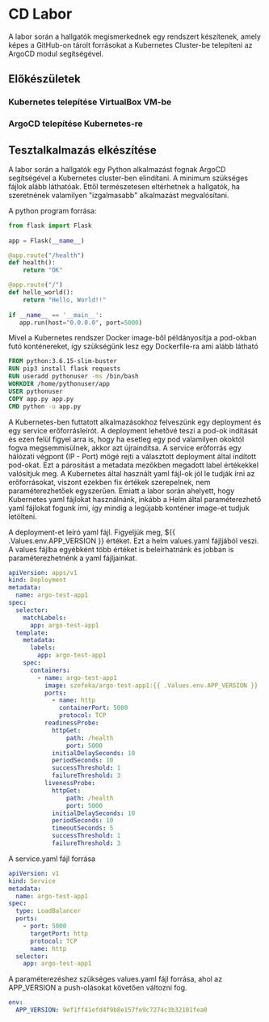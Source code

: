 # CD Labor

A labor során a hallgatók megismerkednek egy rendszert készítenek, amely képes a GitHub-on tárolt forrásokat a Kubernetes Cluster-be telepíteni az ArgoCD modul segítségével.

## Előkészületek
### Kubernetes telepítése VirtualBox VM-be

### ArgoCD telepítése Kubernetes-re

## Tesztalkalmazás elkészítése
A labor során a hallgatók egy Python alkalmazást fognak ArgoCD segítségével a Kubernetes cluster-ben elindítani. A minimum szükséges fájlok alább láthatóak. Ettől természetesen eltérhetnek a hallgatók, ha szeretnének valamilyen "izgalmasabb" alkalmazást megvalósítani.

A python program forrása:
```Python
from flask import Flask
 
app = Flask(__name__)

@app.route("/health")
def health():
    return "OK"

@app.route("/")
def hello_world():
    return "Hello, World!!"
 
if __name__ == '__main__':  
   app.run(host="0.0.0.0", port=5000)
```

Mivel a Kubernetes rendszer Docker image-ből példányosítja a pod-okban futó konténereket, így szükségünk lesz egy Dockerfile-ra ami alább látható
```Dockerfile
FROM python:3.6.15-slim-buster
RUN pip3 install flask requests
RUN useradd pythonuser -ms /bin/bash
WORKDIR /home/pythonuser/app
USER pythonuser
COPY app.py app.py
CMD python -u app.py
```

A Kubernetes-ben futtatott alkalmazásokhoz felveszünk egy deployment és egy service erőforrásleírót.
A deployment lehetővé teszi a pod-ok indítását és ezen felül figyel arra is, hogy ha esetleg egy pod valamilyen okoktól fogva megsemmisülnek, akkor azt újraindítsa.
A service erőforrás egy hálózati végpont (IP - Port) mögé rejti a választott deployment által indított pod-okat. Ezt a párosítást a metadata mezőkben megadott label értékekkel valósítjuk meg. 
A Kubernetes által használt yaml fájl-ok jól le tudják írni az erőforrásokat, viszont ezekben fix értékek szerepelnek, nem paraméterezhetőek egyszerűen. Emiatt a labor során ahelyett, hogy Kubernetes yaml fájlokat használnánk, inkább a Helm által paraméterezhető yaml fájlokat fogunk írni, így mindig a legújabb konténer image-et tudjuk letölteni.

A deployment-et leíró yaml fájl. Figyeljük meg, ${{ .Values.env.APP_VERSION }} értéket. Ezt a helm values.yaml fájljából veszi. A values fájlba egyébként több értéket is beleírhatnánk és jobban is paraméterezhetnénk a yaml fájljainkat.
```yaml
apiVersion: apps/v1
kind: Deployment
metadata:
  name: argo-test-app1
spec:
  selector:
    matchLabels:
      app: argo-test-app1
  template:
    metadata:
      labels:
        app: argo-test-app1
    spec:
      containers:
        - name: argo-test-app1
          image: szefoka/argo-test-app1:{{ .Values.env.APP_VERSION }}
          ports:
            - name: http
              containerPort: 5000
              protocol: TCP
          readinessProbe:
            httpGet:
                path: /health
                port: 5000
            initialDelaySeconds: 10
            periodSeconds: 10
            successThreshold: 1
            failureThreshold: 3
          livenessProbe:
            httpGet:
                path: /health
                port: 5000
            initialDelaySeconds: 10
            periodSeconds: 10
            timeoutSeconds: 5
            successThreshold: 1
            failureThreshold: 3
```

A service.yaml fájl forrása

```yaml
apiVersion: v1
kind: Service
metadata:
  name: argo-test-app1
spec:
  type: LoadBalancer
  ports:
    - port: 5000
      targetPort: http
      protocol: TCP
      name: http
  selector:
    app: argo-test-app1
```

A paraméterezéshez szükséges values.yaml fájl forrása, ahol az APP_VERSION a push-olásokat követően változni fog.

```yaml
env:
  APP_VERSION: 9ef1ff41efd4f9b8e157fe9c7274c3b32101fea0
```
